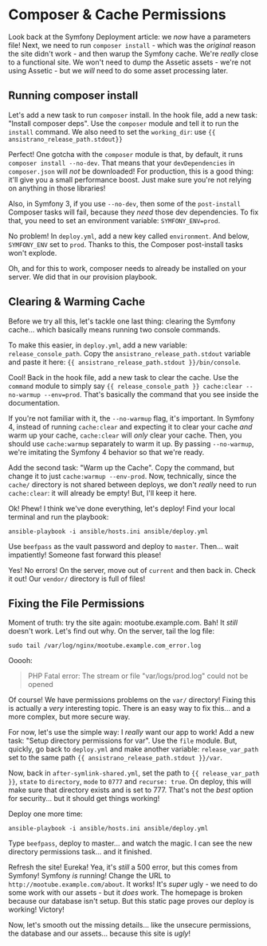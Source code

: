 # Composer & Cache Permissions

Look back at the Symfony Deployment article: we *now* have a parameters file! Next,
we need to run `composer install` - which was the *original* reason the site didn't
work - and then warup the Symfony cache. We're *really* close to a functional site.
We won't need to dump the Assetic assets - we're not using Assetic - but we *will*
need to do some asset processing later.

## Running composer install

Let's add a new task to run `composer` install. In the hook file, add a new task:
"Install composer deps". Use the `composer` module and tell it to run the `install`
command. We also need to set the `working_dir`: use `{{ ansistrano_release_path.stdout}}`

Perfect! One gotcha with the `composer` module is that, by default, it runs
`composer install --no-dev`. That means that your `devDependencies` in `composer.json`
will *not* be downloaded! For production, this is a good thing: it'll give you a
small performance boost. Just make sure you're not relying on anything in those
libraries!

Also, in Symfony 3, if you use `--no-dev`, then some of the `post-install` Composer
tasks will fail, because they *need* those dev dependencies. To fix that, you need
to set an environment variable: `SYMFONY_ENV=prod`.

No problem! In `deploy.yml`, add a new key called `environment`. And below,
`SYMFONY_ENV` set to `prod`. Thanks to this, the Composer post-install tasks won't
explode.

Oh, and for this to work, composer needs to already be installed on your server.
We did that in our provision playbook.

## Clearing & Warming Cache

Before we try all this, let's tackle one last thing: clearing the Symfony cache...
which basically means running two console commands.

To make this easier, in `deploy.yml`, add a new variable: `release_console_path`.
Copy the `ansistrano_release_path.stdout` variable and paste it here:
`{{ ansistrano_release_path.stdout }}/bin/console`.

Cool! Back in the hook file, add a new task to clear the cache. Use the `command`
module to simply say
`{{ release_console_path }} cache:clear --no-warmup --env=prod`. That's basically
the command that you see inside the documentation.

If you're not familiar with it, the `--no-warmup` flag, it's important. In Symfony
4, instead of running `cache:clear` and expecting it to clear your cache *and*
warm up your cache, `cache:clear` will *only* clear your cache. Then, you should
use `cache:warmup` separately to warm it up. By passing `--no-warmup`, we're imitating
the Symfony 4 behavior so that we're ready.

Add the second task: "Warm up the Cache". Copy the command, but change it to just
`cache:warmup --env-prod`. Now, technically, since the `cache/` directory is not
shared between deploys, we don't *really* need to run `cache:clear`: it will already
be empty! But, I'll keep it here.

Ok! Phew! I think we've done everything, let's deploy! Find your local terminal
and run the playbook:

```terminal-silent
ansible-playbook -i ansible/hosts.ini ansible/deploy.yml
```

Use `beefpass` as the vault password and deploy to `master`. Then... wait impatiently!
Someone fast forward this please!

Yes! No errors! On the server, move out of `current` and then back in. Check it
out! Our `vendor/` directory is full of files!

## Fixing the File Permissions

Moment of truth: try the site again: mootube.example.com. Bah! It *still* doesn't
work. Let's find out why. On the server, tail the log file:

```terminal
sudo tail /var/log/nginx/mootube.example.com_error.log
```

Ooooh:

> PHP Fatal error: The stream or file "var/logs/prod.log" could not be opened

Of course! We have permissions problems on the `var/` directory! Fixing this is
actually a *very* interesting topic. There is an easy way to fix this... and a more
complex, but more secure way.

For now, let's use the simple way: I *really* want our app to work! Add a new task: 
"Setup directory permissions for var". Use the `file` module. But, quickly, go back
to `deploy.yml` and make another variable: `release_var_path` set to the same path
`{{ ansistrano_release_path.stdout }}/var`.

Now, back in `after-symlink-shared.yml`, set the path to `{{ release_var_path }}`,
`state` to `directory`, `mode` to `0777` and `recurse: true`. On deploy, this will
make sure that directory exists and is set to 777. That's not the *best* option
for security... but it should get things working!

Deploy one more time:

```terminal-silent
ansible-playbook -i ansible/hosts.ini ansible/deploy.yml
```

Type `beefpass`, deploy to master... and watch the magic. I can see the new directory
permissions task... and it finished.

Refresh the site! Eureka! Yea, it's *still* a 500 error, but this comes from Symfony!
Symfony *is* running! Change the URL to `http://mootube.example.com/about`. It
works! It's *super* ugly - we need to do some work with our assets - but it *does*
work. The homepage is broken because our database isn't setup. But this static page
proves our deploy is working! Victory!

Now, let's smooth out the missing details... like the unsecure permissions, the
database and our assets... because this site is *ugly*!
